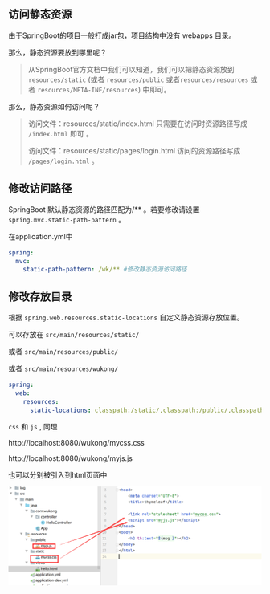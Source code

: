 ## 访问静态资源

由于SpringBoot的项目一般打成jar包，项目结构中没有 webapps 目录。   

那么，静态资源要放到哪里呢？

> 从SpringBoot官方文档中我们可以知道，我们可以把静态资源放到 `resources/static`   (或者 `resources/public` 或者`resources/resources` 或者 `resources/META-INF/resources`) 中即可。



那么，静态资源如何访问呢？

> 访问文件：resources/static/index.html  只需要在访问时资源路径写成 `/index.html` 即可 。
>
> 访问文件：resources/static/pages/login.html  访问的资源路径写成 `/pages/login.html`  。





## 修改访问路径

SpringBoot 默认静态资源的路径匹配为/** 。若要修改请设置  `spring.mvc.static-path-pattern`  。

在application.yml中

~~~~yml
spring:
  mvc:
    static-path-pattern: /wk/** #修改静态资源访问路径
~~~~



## 修改存放目录

根据 `spring.web.resources.static-locations`  自定义静态资源存放位置。   

可以存放在 `src/main/resources/static/`	     

或者  `src/main/resources/public/ `    

或者  `src/main/resources/wukong/`     

```yaml
spring:
  web:
    resources:
      static-locations: classpath:/static/,classpath:/public/,classpath:/resources/
```



`css`  和  `js` , 同理    

http://localhost:8080/wukong/mycss.css  

http://localhost:8080/wukong/myjs.js  

也可以分别被引入到html页面中  



![image-20210212221525314](../img/image-20210212221525314.png)





